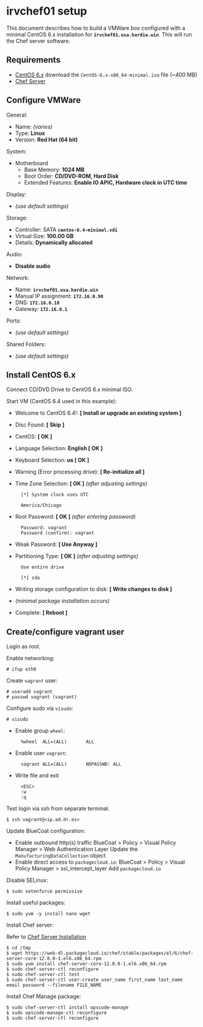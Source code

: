 # irvchef01 setup
This document describes how to build a VMWare box configured with a minimal CentOS 6.x installation for **`irvchef01.usa.hardie.win`**. This will run the Chef server software.


## Requirements
- [CentOS 6.x](http://isoredirect.centos.org/centos/6/isos/x86_64/) download the `CentOS-6.x-x86_64-minimal.iso` file (~400 MB)
- [Chef Server](https://web-dl.packagecloud.io/chef/stable/packages/el/6/chef-server-core-12.0.0-1.el6.x86_64.rpm)


## Configure VMWare
General:

- Name: *(varies)*
- Type: **Linux**
- Version: **Red Hat (64 bit)**

System:

- Motherboard
	- Base Memory: **1024 MB**
	- Boot Order: **CD/DVD-ROM, Hard Disk**
	- Extended Features: **Enable IO APIC, Hardware clock in UTC time**

Display:

- *(use default settings)*

Storage:

- Controller: SATA **`centos-6.4-minimal.vdi`**
- Virtual Size: **100.00 GB**
- Details: **Dynamically allocated**

Audio:

- **Disable audio**

Network:

- Name: **`irvchef01.usa.hardie.win`**
- Manual IP assignment: **`172.16.0.90`**
- DNS: **`172.16.0.10`**
- Gateway: **`172.16.0.1`**

Ports:

- *(use default settings)*

Shared Folders:

- *(use default settings)*


## Install CentOS 6.x
Connect CD/DVD Drive to CentOS 6.x minimal ISO.

Start VM (CentOS 6.4 used in this example):

- Welcome to CentOS 6.4!: **[ Install or upgrade an existing system ]**
- Disc Found: **[ Skip ]**
- CentOS: **[ OK ]**
- Language Selection: **English [ OK ]**
- Keyboard Selection: **us [ OK ]**
- Warning (Error processing drive): **[ Re-initialize all ]**
- Time Zone Selection: **[ OK ]** *(after adjusting settings)*

        [*] System clock uses UTC

        America/Chicago

- Root Password: **[ OK ]** *(after entering password)*

        Password: vagrant
        Password (confirm): vagrant

- Weak Password: **[ Use Anyway ]**
- Partitioning Type: **[ OK ]** *(after adjusting settings)*

        Use entire drive

        [*] sda

- Writing storage configuration to disk: **[ Write changes to disk ]**
- *(minimal package installation occurs)*

- Complete: **[ Reboot ]**


## Create/configure vagrant user
Login as root.

Enable networking:

    # ifup eth0

Create `vagrant` user:

  	# useradd vagrant
  	# passwd vagrant (vagrant)

Configure sudo via `visudo`:

  	# visudo

- Enable group `wheel`:

        %wheel  ALL=(ALL)       ALL

- Enable user `vagrant`:

        vagrant ALL=(ALL)       NOPASSWD: ALL

- Write file and exit

        <ESC>
        :w
        :q

Test login via ssh from separate terminal.

    $ ssh vagrant@<ip.ad.dr.es>

Update BlueCoat configuration:

- Enable outbound http(s) traffic
    BlueCoat > Policy > Visual Policy Manager > Web Authentication Layer
    Update the `ManufacturingDataCollection` object
- Enable direct access to `packagecloud.io`:
    BlueCoat > Policy > Visual Policy Manager > ssl_intercept_layer
    Add `packagecloud.io`
    
Disable SELinux:

    $ sudo setenforce permissive

Install useful packages:

    $ sudo yum -y install nano wget

Install Chef server:

Refer to [Chef Server Installation](http://docs.chef.io/install_server.html)

    $ cd /tmp
    $ wget https://web-dl.packagecloud.io/chef/stable/packages/el/6/chef-server-core-12.0.0-1.el6.x86_64.rpm
    $ sudo yum install chef-server-core-12.0.0-1.el6.x86_64.rpm
    $ sudo chef-server-ctl reconfigure
    $ sudo chef-server-ctl test
    $ sudo chef-server-ctl user-create user_name first_name last_name email password --filename FILE_NAME

Install Chef Manage package:

    $ sudo chef-server-ctl install opscode-manage
    $ sudo opscode-manage-ctl reconfigure
    $ sudo chef-server-ctl reconfigure
